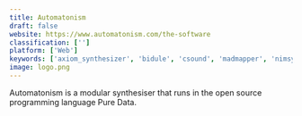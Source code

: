```yaml
---
title: Automatonism
draft: false 
website: https://www.automatonism.com/the-software
classification: ['']
platform: ['Web']
keywords: ['axiom_synthesizer', 'bidule', 'csound', 'madmapper', 'nimsynth', 'orca', 'processing', 'pure_data', 'reaktor', 'resolume_avenue', 'softube_modular', 'sunvox', 'supercollider', 'synthedit', 'touchdesigner', 'vcv_rack', 'vdmx', 'voltage_modular', 'vuo', 'vvvv', 'zupiter']
image: logo.png
---
```

Automatonism is a modular synthesiser that runs in the open source programming language Pure Data.